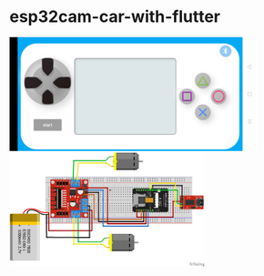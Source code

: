 # esp32cam-car-with-flutter

<img src="/screenshot/Screenshot_2020-07-24-14-51-21-96_8ebf8e7a4cd0bbdae5e9759fa195ed73.jpg" Height="200">


<img src="/screenshot/esp32car.png" Height="200" >
